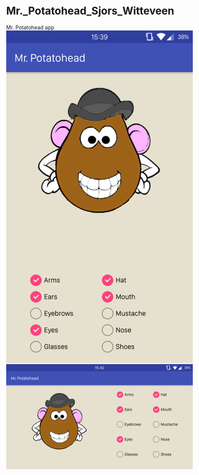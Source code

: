 # Mr._Potatohead_Sjors_Witteveen
Mr. Potatohead app
![Screenshot](doc/Screenshot_20160911-153933.png?raw=true "Screenshot portrait mode")
![Screenshot](doc/Screenshot_20160911-154012.png?raw=true "Screenshot landscape mode")
